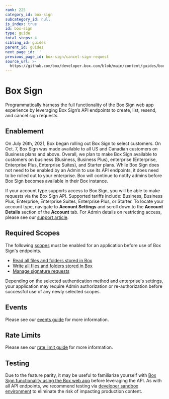 ```yaml
---
rank: 225
category_id: box-sign
subcategory_id: null
is_index: true
id: box-sign
type: guide
total_steps: 4
sibling_id: guides
parent_id: guides
next_page_id: ''
previous_page_id: box-sign/cancel-sign-request
source_url: >-
  https://github.com/box/developer.box.com/blob/main/content/guides/box-sign/index.md
---
```

# Box Sign

Programmatically harness the full functionality of the Box Sign web app
experience by leveraging Box Sign’s API endpoints to create, list, resend, and
cancel sign requests.

## Enablement

<Message type='warning'>

On July 26th, 2021, Box began rolling out Box Sign to select customers.
On Oct. 7, Box Sign was made available to all US and Canadian customers
on Business plans and above. Overall, we plan to make Box Sign
available to customers on business (Business, Business Plus), enterprise
(Enterprise, Enterprise Plus, Enterprise Suites), and Starter plans.
While Box Sign does not need to be enabled by an Admin to use its API
endpoints, it does need to be rolled out to your enterprise. Box will
continue to notify admins before Box Sign becomes available in their Box
instance.

</Message>

If your account type supports access to Box Sign, you will be able to make
requests via the Box Sign API. Supported tariffs include: Business, Business
Plus, Enterprise, Enterprise Suites, Enterprise Plus, or Starter. To locate your
account type, navigate to **Account Settings** and scroll down to the
**Account Details** section of the **Account** tab. For Admin details on
restricting access, please see our [support article][restrict].  

## Required Scopes

The following [scopes][scopes] must be enabled for an application before use of
Box Sign's endpoints.

- [Read all files and folders stored in Box][read]
- [Write all files and folders stored in Box][write]
- [Manage signature requests][sign]

<Message type='warning'>

Depending on the selected authentication method and enterprise's settings,
your application may require Admin authorization or re-authorization before
successful use of any newly selected scopes.

</Message>

## Events

Please see our [events guide][eg] for more information.

## Rate Limits

Please see our [rate limit guide][ratelimit] for more information.

## Testing

Due to the feature parity, it may be useful to familiarize yourself with
[Box Sign functionality using the Box web app][webapp] before leveraging the
API. As with all API endpoints, we recommend testing via
[developer sandbox environment][sandbox] to eliminate the risk of impacting
production content.

[scopes]: g://api-calls/permissions-and-errors/scopes
[read]: g://api-calls/permissions-and-errors/scopes/#read-all-files-and-folders
[write]: g://api-calls/permissions-and-errors/scopes/#read-and-write-all-files-and-folders
[sign]: g://api-calls/permissions-and-errors/scopes/#manage-signature-requests
<!-- i18n-enable localize-links -->

[restrict]: https://support.box.com/hc/en-us/articles/4404076971155-Enabling-Box-Sign
<!-- i18n-disable localize-links -->

[ratelimit]: g://api-calls/permissions-and-errors/rate-limits/#per-api-rate-limits
<!-- i18n-enable localize-links -->

[webapp]: https://support.box.com/hc/en-us/articles/4404105810195-Sending-a-document-for-signature
[sandbox]: https://support.box.com/hc/en-us/articles/360043697274-Managing-developer-sandboxes-for-Box-admins
<!-- i18n-disable localize-links -->

[eg]: g://events/sign-events